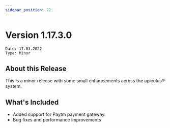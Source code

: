 ```yaml
---
sidebar_position: 22
---
```

# Version 1.17.3.0
```
Date: 17.03.2022
Type: Minor
```

## About this Release

This is a minor release with some small enhancements across the apiculus® system.

## What's Included

- Added support for Paytm payment gateway.
- Bug fixes and performance improvements




